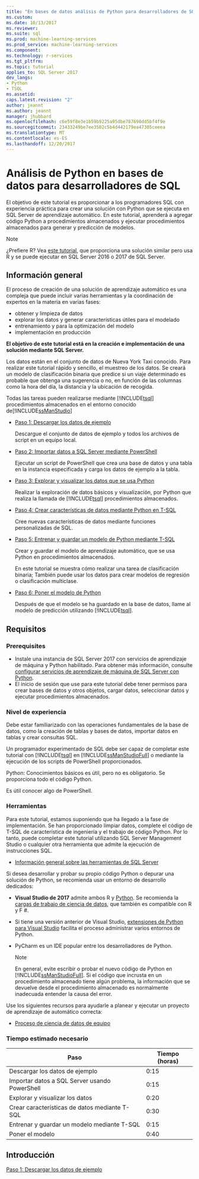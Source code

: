 ```yaml
---
title: "En bases de datos análisis de Python para desarrolladores de SQL | Documentos de Microsoft"
ms.custom: 
ms.date: 10/13/2017
ms.reviewer: 
ms.suite: sql
ms.prod: machine-learning-services
ms.prod_service: machine-learning-services
ms.component: 
ms.technology: r-services
ms.tgt_pltfrm: 
ms.topic: tutorial
applies_to: SQL Server 2017
dev_langs:
- Python
- TSQL
ms.assetid: 
caps.latest.revision: "2"
author: jeannt
ms.author: jeannt
manager: jhubbard
ms.openlocfilehash: c6e59f8e3e1b59b9225a95dbe787698dd5bf4f9e
ms.sourcegitcommit: 23433249be7ee3502c5b4d442179ea47305ceeea
ms.translationtype: MT
ms.contentlocale: es-ES
ms.lasthandoff: 12/20/2017
---
```

# <a name="in-database-python-analytics-for-sql-developers"></a>Análisis de Python en bases de datos para desarrolladores de SQL

El objetivo de este tutorial es proporcionar a los programadores SQL con experiencia práctica para crear una solución con Python que se ejecuta en SQL Server de aprendizaje automático. En este tutorial, aprenderá a agregar código Python a procedimientos almacenados y ejecutar procedimientos almacenados para generar y predicción de modelos.

> [!NOTE]
> ¿Prefiere R? Vea [este tutorial](sqldev-in-database-r-for-sql-developers.md), que proporciona una solución similar pero usa R y se puede ejecutar en SQL Server 2016 o 2017 de SQL Server.

## <a name="overview"></a>Información general

El proceso de creación de una solución de aprendizaje automático es una compleja que puede incluir varias herramientas y la coordinación de expertos en la materia en varias fases:

+ obtener y limpieza de datos
+ explorar los datos y generar características útiles para el modelado
+ entrenamiento y para la optimización del modelo
+ implementación en producción

**El objetivo de este tutorial está en la creación e implementación de una solución mediante SQL Server.**

Los datos están en el conjunto de datos de Nueva York Taxi conocido. Para realizar este tutorial rápido y sencillo, el muestreo de los datos. Se creará un modelo de clasificación binaria que predice si un viaje determinado es probable que obtenga una sugerencia o no, en función de las columnas como la hora del día, la distancia y la ubicación de recogida.

Todas las tareas pueden realizarse mediante [!INCLUDE[tsql](../../includes/tsql-md.md)] procedimientos almacenados en el entorno conocido de[!INCLUDE[ssManStudio](../../includes/ssmanstudio-md.md)]

- [Paso 1: Descargar los datos de ejemplo](sqldev-py1-download-the-sample-data.md)

    Descargue el conjunto de datos de ejemplo y todos los archivos de script en un equipo local.

- [Paso 2: Importar datos a SQL Server mediante PowerShell](sqldev-py2-import-data-to-sql-server-using-powershell.md)

    Ejecutar un script de PowerShell que crea una base de datos y una tabla en la instancia especificada y carga los datos de ejemplo a la tabla.

- [Paso 3: Explorar y visualizar los datos que se usa Python](sqldev-py3-explore-and-visualize-the-data.md)

    Realizar la exploración de datos básicos y visualización, por Python que realiza la llamada de [!INCLUDE[tsql](../../includes/tsql-md.md)] procedimientos almacenados.

- [Paso 4: Crear características de datos mediante Python en T-SQL](sqldev-py5-train-and-save-a-model-using-t-sql.md)

    Cree nuevas características de datos mediante funciones personalizadas de SQL.
  
- [Paso 5: Entrenar y guardar un modelo de Python mediante T-SQL](sqldev-py5-train-and-save-a-model-using-t-sql.md)

    Crear y guardar el modelo de aprendizaje automático, que se usa Python en procedimientos almacenados.
  
    En este tutorial se muestra cómo realizar una tarea de clasificación binaria; También puede usar los datos para crear modelos de regresión o clasificación multiclase.

  
-  [Paso 6: Poner el modelo de Python](sqldev-py6-operationalize-the-model.md)

    Después de que el modelo se ha guardado en la base de datos, llame al modelo de predicción utilizando [!INCLUDE[tsql](../../includes/tsql-md.md)].

## <a name="requirements"></a>Requisitos

### <a name="prerequisites"></a>Prerequisites

+ Instale una instancia de SQL Server 2017 con servicios de aprendizaje de máquina y Python habilitado. Para obtener más información, consulte [configurar servicios de aprendizaje de máquina de SQL Server con Python](../python/setup-python-machine-learning-services.md).
+ El inicio de sesión que use para este tutorial debe tener permisos para crear bases de datos y otros objetos, cargar datos, seleccionar datos y ejecutar procedimientos almacenados.

### <a name="experience-level"></a>Nivel de experiencia

Debe estar familiarizado con las operaciones fundamentales de la base de datos, como la creación de tablas y bases de datos, importar datos en tablas y crear consultas SQL.

Un programador experimentado de SQL debe ser capaz de completar este tutorial con [!INCLUDE[tsql](../../includes/tsql-md.md)] en [!INCLUDE[ssManStudioFull](../../includes/ssmanstudiofull-md.md)] o mediante la ejecución de los scripts de PowerShell proporcionados.

Python: Conocimientos básicos es útil, pero no es obligatorio. Se proporciona todo el código Python.

Es útil conocer algo de PowerShell.

### <a name="tools"></a>Herramientas

Para este tutorial, estamos suponiendo que ha llegado a la fase de implementación. Se han proporcionado limpiar datos, complete el código de T-SQL de característica de ingeniería y el trabajo de código Python. Por lo tanto, puede completar este tutorial utilizando SQL Server Management Studio o cualquier otra herramienta que admite la ejecución de instrucciones SQL.

+ [Información general sobre las herramientas de SQL Server](https://docs.microsoft.com/sql/tools/overview-sql-tools) 

Si desea desarrollar y probar su propio código Python o depurar una solución de Python, se recomienda usar un entorno de desarrollo dedicados:

+ **Visual Studio de 2017** admite ambos R y [Python](https://blogs.msdn.microsoft.com/visualstudio/2017/05/12/a-lap-around-python-in-visual-studio-2017/). Se recomienda la [cargas de trabajo de ciencia de datos](https://blogs.msdn.microsoft.com/visualstudio/2016/11/18/data-science-workloads-in-visual-studio-2017-rc/), que también es compatible con R y F #.
+ Si tiene una versión anterior de Visual Studio, [extensiones de Python para Visual Studio](https://docs.microsoft.com/visualstudio/python/python-in-visual-studio) facilita el proceso administrar varios entornos de Python.
+ PyCharm es un IDE popular entre los desarrolladores de Python.

    > [!NOTE]
    > En general, evite escribir o probar el nuevo código de Python en [!INCLUDE[ssManStudioFull](../../includes/ssmanstudiofull-md.md)]. Si el código que incrusta en un procedimiento almacenado tiene algún problema, la información que se devuelve desde el procedimiento almacenado es normalmente inadecuada entender la causa del error.

Use los siguientes recursos para ayudarle a planear y ejecutar un proyecto de aprendizaje de automático correcta:

+ [Proceso de ciencia de datos de equipo](https://docs.microsoft.com/azure/machine-learning/team-data-science-process/overview)

### <a name="estimated-time-required"></a>Tiempo estimado necesario

|Paso| Tiempo (horas)|
|----|----|
|Descargar los datos de ejemplo| 0:15|
|Importar datos a SQL Server usando PowerShell|0:15|
|Explorar y visualizar los datos|0:20|
|Crear características de datos mediante T-SQL|0:30|
|Entrenar y guardar un modelo mediante T-SQL|0:15|
|Poner el modelo|0:40|

## <a name="get-started"></a>Introducción

  [Paso 1: Descargar los datos de ejemplo](sqldev-py1-download-the-sample-data.md)
